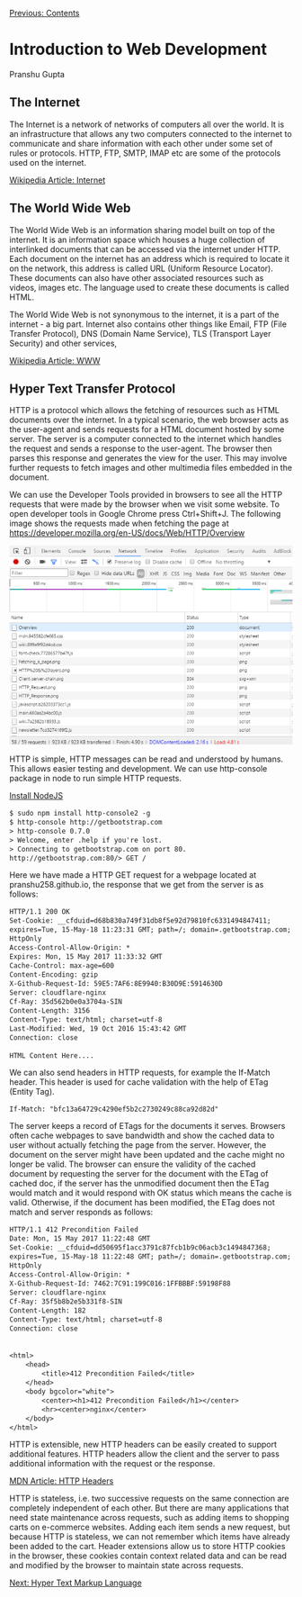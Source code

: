 [Previous: Contents](README.md)

# Introduction to Web Development
Pranshu Gupta

## The Internet
The Internet is a network of networks of computers all over the world. It is an infrastructure that allows any two computers connected to the internet to communicate and share information with each other under some set of rules or protocols. HTTP, FTP, SMTP, IMAP etc are some of the protocols used on the internet.

[Wikipedia Article: Internet](https://en.wikipedia.org/wiki/Internet)

## The World Wide Web
The World Wide Web is an information sharing model built on top of the internet. It is an information space which houses a huge collection of interlinked documents that can be accessed via the internet under HTTP.
Each document on the internet has an address which is required to locate it on the network, this address is called URL (Uniform Resource Locator).
These documents can also have other associated resources such as videos, images etc. The language used to create these documents is called HTML.

The World Wide Web is not synonymous to the internet, it is a part of the internet - a big part. Internet also contains other things like Email, FTP (File Transfer Protocol), DNS (Domain Name Service), TLS (Transport Layer Security) and other services,

[Wikipedia Article: WWW](https://en.wikipedia.org/wiki/World_Wide_Web)

## Hyper Text Transfer Protocol
HTTP is a protocol which allows the fetching of resources such as HTML documents over the internet. In a typical scenario, the web browser acts as the user-agent and sends requests for a HTML document hosted by some server. The server is a computer connected to the internet which handles the request and sends a response to the user-agent. The browser then parses this response and generates the view for the user. This may involve further requests to fetch images and other multimedia files embedded in the document.

We can use the Developer Tools provided in browsers to see all the HTTP requests that were made by the browser when we visit some website. To open developer tools in Google Chrome press Ctrl+Shift+J. The following image shows the requests made when fetching the page at https://developer.mozilla.org/en-US/docs/Web/HTTP/Overview

![Chrome Network Tab](images/networktab.png)

HTTP is simple, HTTP messages can be read and understood by humans. This allows easier testing and development. We can use http-console package in node to run simple HTTP requests.

[Install NodeJS](https://nodejs.org/en/download/)

    $ sudo npm install http-console2 -g
    $ http-console http://getbootstrap.com
    > http-console 0.7.0                                                                                                > Welcome, enter .help if you're lost.                                                                              > Connecting to getbootstrap.com on port 80.                                                                        http://getbootstrap.com:80/> GET /

Here we have made a HTTP GET request for a webpage located at pranshu258.github.io, the response that we get from the server is as follows:

    HTTP/1.1 200 OK
    Set-Cookie: __cfduid=d68b830a749f31db8f5e92d79810fc6331494847411; expires=Tue, 15-May-18 11:23:31 GMT; path=/; domain=.getbootstrap.com; HttpOnly
    Access-Control-Allow-Origin: *
    Expires: Mon, 15 May 2017 11:33:32 GMT
    Cache-Control: max-age=600
    Content-Encoding: gzip
    X-Github-Request-Id: 59E5:7AF6:8E9940:B30D9E:5914630D
    Server: cloudflare-nginx
    Cf-Ray: 35d562b0e0a3704a-SIN
    Content-Length: 3156
    Content-Type: text/html; charset=utf-8
    Last-Modified: Wed, 19 Oct 2016 15:43:42 GMT
    Connection: close

    HTML Content Here....


We can also send headers in HTTP requests, for example the If-Match header. This header is used for cache validation with the help of ETag (Entity Tag). 

    If-Match: "bfc13a64729c4290ef5b2c2730249c88ca92d82d"

The server keeps a record of ETags for the documents it serves. Browsers often cache webpages to save bandwidth and show the cached data to user without actually fetching the page from the server. However, the document on the server might have been updated and the cache might no longer be valid. The browser can ensure the validity of the cached document by requesting the server for the document with the ETag of cached doc, if the server has the unmodified document then the ETag would match and it would respond with OK status which means the cache is valid. Otherwise, if the document has been modified, the ETag does not match and server responds as follows:

    HTTP/1.1 412 Precondition Failed
    Date: Mon, 15 May 2017 11:22:48 GMT
    Set-Cookie: __cfduid=dd50695f1acc3791c87fcb1b9c06acb3c1494847368; expires=Tue, 15-May-18 11:22:48 GMT; path=/; domain=.getbootstrap.com; HttpOnly
    Access-Control-Allow-Origin: *
    X-Github-Request-Id: 7462:7C91:199C016:1FFBBBF:59198F88
    Server: cloudflare-nginx
    Cf-Ray: 35f5b8b2e5b331f8-SIN
    Content-Length: 182
    Content-Type: text/html; charset=utf-8
    Connection: close


    <html>
        <head>
            <title>412 Precondition Failed</title>
        </head>
        <body bgcolor="white">
            <center><h1>412 Precondition Failed</h1></center>
            <hr><center>nginx</center>
        </body>
    </html>

HTTP is extensible, new HTTP headers can be easily created to support additional features. HTTP headers allow the client and the server to pass additional information with the request or the response.

[MDN Article: HTTP Headers](https://developer.mozilla.org/en-US/docs/Web/HTTP/Headers)

HTTP is stateless, i.e. two successive requests on the same connection are completely independent of each other. But there are many applications that need state maintenance across requests, such as adding items to  shopping carts on e-commerce websites. Adding each item sends a new request, but because HTTP is stateless, we can not remember which items have already been added to the cart. Header extensions allow us to store HTTP cookies in the browser, these cookies contain context related data and can be read and modified by the browser to maintain state across requests.

[Next: Hyper Text Markup Language](HTML.md)